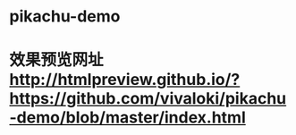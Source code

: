 # pikachu-demo
# 效果预览网址 http://htmlpreview.github.io/?https://github.com/vivaloki/pikachu-demo/blob/master/index.html
